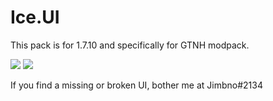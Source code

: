 # Ice.UI


This pack is for 1.7.10 and specifically for GTNH modpack.

<img src="https://imgur.com/xVicRRM.png" />
<img src="https://imgur.com/lAkh7tD.png" />


 If you find a missing or broken UI, bother me at Jimbno#2134



  
 



